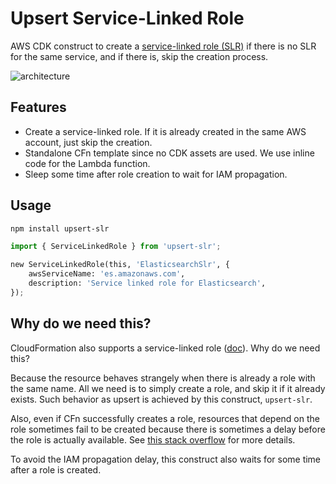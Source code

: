 # Upsert Service-Linked Role

AWS CDK construct to create a [service-linked role (SLR)](https://docs.aws.amazon.com/IAM/latest/UserGuide/using-service-linked-roles.html) if there is no SLR for the same service, and if there is, skip the creation process.

![architecture](imgs/architecture.png)

## Features

* Create a service-linked role. If it is already created in the same AWS account, just skip the creation.
* Standalone CFn template since no CDK assets are used. We use inline code for the Lambda function.
* Sleep some time after role creation to wait for IAM propagation.

## Usage

```sh
npm install upsert-slr
```

```python
import { ServiceLinkedRole } from 'upsert-slr';

new ServiceLinkedRole(this, 'ElasticsearchSlr', {
    awsServiceName: 'es.amazonaws.com',
    description: 'Service linked role for Elasticsearch',
});
```

## Why do we need this?

CloudFormation also supports a service-linked role ([doc](https://docs.aws.amazon.com/ja_jp/AWSCloudFormation/latest/UserGuide/aws-resource-iam-servicelinkedrole.html)). Why do we need this?

Because the resource behaves strangely when there is already a role with the same name. All we need is to simply create a role, and skip it if it already exists. Such behavior as upsert is achieved by this construct, `upsert-slr`.

Also, even if CFn successfully creates a role, resources that depend on the role sometimes fail to be created because there is sometimes a delay before the role is actually available. See [this stack overflow](https://stackoverflow.com/questions/20156043/how-long-should-i-wait-after-applying-an-aws-iam-policy-before-it-is-valid) for more details.

To avoid the IAM propagation delay, this construct also waits for some time after a role is created.
